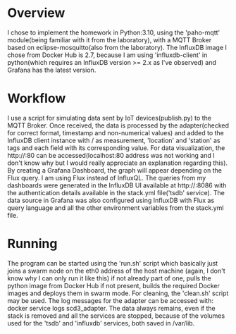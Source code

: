 # Overview

I chose to implement the homework in Python:3.10, using the 'paho-mqtt' module(being familiar with it from the laboratory),
with a MQTT Broker based on eclipse-mosquitto(also from the laboratory). The InfluxDB image I chose from Docker Hub is 2.7,
because I am using 'influxdb-client' in python(which requires an InfluxDB version >= 2.x as I've observed) and Grafana has
the latest version.

# Workflow

I use a script for simulating data sent by IoT devices(publish.py) to the MQTT Broker. Once received, the data is processed
by the adapter(checked for correct format, timestamp and non-numerical values) and added to the InfluxDB client instance with
<location>/<station> as measurement, 'location' and 'station' as tags and each field with its corresponding value. For data
visualization, the http://<eth0>:80 can be accessed(localhost:80 address was not working and I don't know why but I would really
appreciate an explanation regarding this). By creating a Grafana Dashboard, the graph will appear depending on the Flux query.
I am using Flux instead of InfluxQL. The queries from my dashboards were generated in the InfluxDB UI available at http://<eth0>:8086
with the authentication details available in the stack.yml file('tsdb' service). The data source in Grafana was also configured
using InfluxDB with Flux as query language and all the other environment variables from the stack.yml file.

# Running

The program can be started using the 'run.sh' script which basically just joins a swarm node on the eth0 address of the host machine
(again, I don't know why I can only run it like this) if not already part of one, pulls the python image from Docker Hub if not
present, builds the required Docker images and deploys them in swarm mode. For cleaning, the 'clean.sh' script may be used.
The log messages for the adapter can be accessed with: docker service logs scd3_adapter. The data always remains, even if the stack
is removed and all the services are stopped, because of the volumes used for the 'tsdb' and 'influxdb' services, both saved in /var/lib.